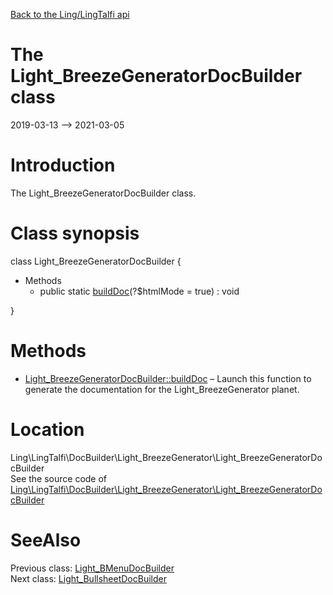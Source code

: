 [Back to the Ling/LingTalfi api](https://github.com/lingtalfi/LingTalfi/blob/master/doc/api/Ling/LingTalfi.md)



The Light_BreezeGeneratorDocBuilder class
================
2019-03-13 --> 2021-03-05






Introduction
============

The Light_BreezeGeneratorDocBuilder class.



Class synopsis
==============


class <span class="pl-k">Light_BreezeGeneratorDocBuilder</span>  {

- Methods
    - public static [buildDoc](https://github.com/lingtalfi/LingTalfi/blob/master/doc/api/Ling/LingTalfi/DocBuilder/Light_BreezeGenerator/Light_BreezeGeneratorDocBuilder/buildDoc.md)(?$htmlMode = true) : void

}






Methods
==============

- [Light_BreezeGeneratorDocBuilder::buildDoc](https://github.com/lingtalfi/LingTalfi/blob/master/doc/api/Ling/LingTalfi/DocBuilder/Light_BreezeGenerator/Light_BreezeGeneratorDocBuilder/buildDoc.md) &ndash; Launch this function to generate the documentation for the Light_BreezeGenerator planet.





Location
=============
Ling\LingTalfi\DocBuilder\Light_BreezeGenerator\Light_BreezeGeneratorDocBuilder<br>
See the source code of [Ling\LingTalfi\DocBuilder\Light_BreezeGenerator\Light_BreezeGeneratorDocBuilder](https://github.com/lingtalfi/LingTalfi/blob/master/DocBuilder/Light_BreezeGenerator/Light_BreezeGeneratorDocBuilder.php)



SeeAlso
==============
Previous class: [Light_BMenuDocBuilder](https://github.com/lingtalfi/LingTalfi/blob/master/doc/api/Ling/LingTalfi/DocBuilder/Light_BMenu/Light_BMenuDocBuilder.md)<br>Next class: [Light_BullsheetDocBuilder](https://github.com/lingtalfi/LingTalfi/blob/master/doc/api/Ling/LingTalfi/DocBuilder/Light_Bullsheet/Light_BullsheetDocBuilder.md)<br>
